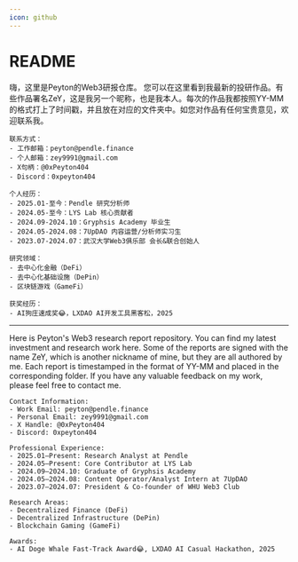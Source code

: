 ```yaml
---
icon: github
---
```


# README

嗨，这里是Peyton的Web3研报仓库。 您可以在这里看到我最新的投研作品。有些作品署名ZeY，这是我另一个昵称，也是我本人。每次的作品我都按照YY-MM的格式打上了时间戳，并且放在对应的文件夹中。如您对作品有任何宝贵意见，欢迎联系我。

```solidity
联系方式：
- 工作邮箱：peyton@pendle.finance
- 个人邮箱：zey9991@gmail.com
- X句柄：@0xPeyton404
- Discord：0xpeyton404

个人经历：
- 2025.01-至今：Pendle 研究分析师
- 2024.05-至今：LYS Lab 核心贡献者
- 2024.09-2024.10：Gryphsis Academy 毕业生
- 2024.05-2024.08：7UpDAO 内容运营/分析师实习生
- 2023.07-2024.07：武汉大学Web3俱乐部 会长&联合创始人

研究领域：
- 去中心化金融（DeFi）
- 去中心化基础设施（DePin）
- 区块链游戏（GameFi）

获奖经历：
- AI狗庄速成奖😂，LXDAO AI开发工具黑客松，2025
```

--------------

Here is Peyton's Web3 research report repository. You can find my latest investment and research work here. Some of the reports are signed with the name ZeY, which is another nickname of mine, but they are all authored by me. Each report is timestamped in the format of YY-MM and placed in the corresponding folder. If you have any valuable feedback on my work, please feel free to contact me.

```solidity
Contact Information:
- Work Email: peyton@pendle.finance
- Personal Email: zey9991@gmail.com
- X Handle: @0xPeyton404
- Discord: 0xpeyton404

Professional Experience:
- 2025.01–Present: Research Analyst at Pendle
- 2024.05–Present: Core Contributor at LYS Lab
- 2024.09–2024.10: Graduate of Gryphsis Academy
- 2024.05–2024.08: Content Operator/Analyst Intern at 7UpDAO
- 2023.07–2024.07: President & Co-founder of WHU Web3 Club

Research Areas:
- Decentralized Finance (DeFi)
- Decentralized Infrastructure (DePin)
- Blockchain Gaming (GameFi)

Awards:
- AI Doge Whale Fast-Track Award😂, LXDAO AI Casual Hackathon, 2025
```

